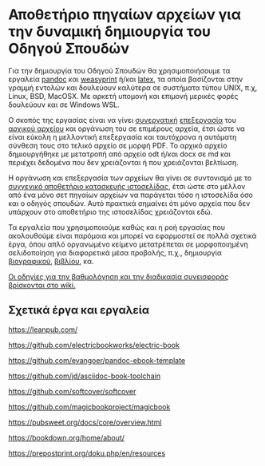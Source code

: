 # Αποθετήριο πηγαίων αρχείων για την δυναμική δημιουργία του Οδηγού Σπουδών

Για την δημιουργία του Οδηγού Σπουδών θα χρησιμοποιήσουμε τα εργαλεία [pandoc](http://pandoc.org/) και [weasyprint](http://weasyprint.org/) ή/και [latex](https://www.latex-project.org/), τα οποία βασίζονται στην γραμμή εντολών και δουλεύουν καλύτερα σε συστήματα τύπου UNIX, π.χ, Linux, BSD, MacOSX. Με αρκετή υπομονή και επιμονή μερικές φορές δουλεύουν και σε Windows WSL.

Ο σκοπός της εργασίας είναι να γίνει [συνεργατική](https://github.com/ioniodi/guide/issues) [επεξεργασία](https://github.com/ioniodi/guide/wiki) του [αρχικού αρχείου](https://github.com/ioniodi/study-guide/tree/master/legacy) και οργάνωση του σε επιμέρους αρχεία, έτσι ώστε να είναι εύκολη η μελλοντική επεξεργασία και ταυτόχρονα η αυτόματη σύνθεση τους στο τελικό αρχείο σε μορφή PDF. Το αρχικό αρχείο δημιουργήθηκε με μετατροπή από αρχείο odt ή/και docx σε md και περιέχει δεδομένα που δεν χρειάζονται ή που χρειάζονται βελτίωση.

Η οργάνωση και επεξεργασία των αρχείων θα γίνει σε συντονισμό με το [συγγενικό αποθετήριο κατασκευής ιστοσελίδας](https://github.com/ioniodi/site-gr/), έτσι ώστε στο μέλλον από ένα μόνο σετ πηγαίων αρχείων να παράγεται τόσο η ιστοσελίδα όσο και ο οδηγός σπουδών. Αυτό πρακτικά σημαίνει ότι μόνο αρχεία που δεν υπάρχουν στο αποθετήριο της ιστοσελίδας χρειάζονται εδώ.

Τα εργαλεία που χρησιμοποιούμε καθώς και η ροή εργασίας που ακολουθούμε είναι παρόμοια και μπορεί να εφαρμοστεί σε πολλά σχετικά έργα, όπου απλό οργανωμένο κείμενο μετατρέπεται σε μορφοποιημένη σελιδοποίηση για διαφορετικά μέσα προβολής, π.χ., δημιουργία [βιογραφικού](https://github.com/mrzool/cv-boilerplate), [βιβλίου](https://github.com/juh2/pandoc-project-boilerplate), κα.

[Οι οδηγίες για την βαθμολόγηση και την διαδικασία συνεισφοράς βρίσκονται στο wiki.](https://github.com/ioniodi/guide/wiki)

## Σχετικά έργα και εργαλεία

https://leanpub.com/

https://github.com/electricbookworks/electric-book

https://github.com/evangoer/pandoc-ebook-template

https://github.com/jd/asciidoc-book-toolchain

https://github.com/softcover/softcover

https://github.com/magicbookproject/magicbook

https://pubsweet.org/docs/core/overview.html

https://bookdown.org/home/about/

https://prepostprint.org/doku.php/en/resources
